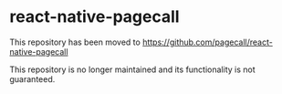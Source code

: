 # react-native-pagecall

This repository has been moved to https://github.com/pagecall/react-native-pagecall

This repository is no longer maintained and its functionality is not guaranteed.
